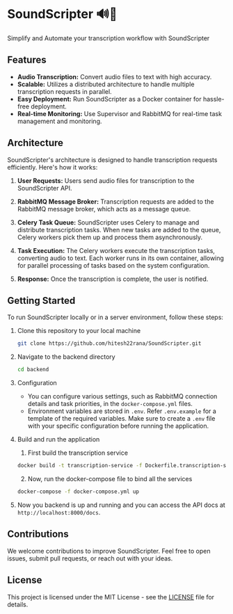 # SoundScripter 🔊📝

Simplify and Automate your transcription workflow with SoundScripter

## Features

-   **Audio Transcription:** Convert audio files to text with high accuracy.
-   **Scalable:** Utilizes a distributed architecture to handle multiple transcription requests in parallel.
-   **Easy Deployment:** Run SoundScripter as a Docker container for hassle-free deployment.
-   **Real-time Monitoring:** Use Supervisor and RabbitMQ for real-time task management and monitoring.

## Architecture

SoundScripter's architecture is designed to handle transcription requests efficiently. Here's how it works:

1. **User Requests:** Users send audio files for transcription to the SoundScripter API.

2. **RabbitMQ Message Broker:** Transcription requests are added to the RabbitMQ message broker, which acts as a message queue.

3. **Celery Task Queue:** SoundScripter uses Celery to manage and distribute transcription tasks. When new tasks are added to the queue, Celery workers pick them up and process them asynchronously.

4. **Task Execution:** The Celery workers execute the transcription tasks, converting audio to text. Each worker runs in its own container, allowing for parallel processing of tasks based on the system configuration.

5. **Response:** Once the transcription is complete, the user is notified.

## Getting Started

To run SoundScripter locally or in a server environment, follow these steps:

1. Clone this repository to your local machine

    ```bash
    git clone https://github.com/hitesh22rana/SoundScripter.git
    ```

2. Navigate to the backend directory

    ```bash
    cd backend
    ```

3. Configuration

    - You can configure various settings, such as RabbitMQ connection details and task priorities, in the `docker-compose.yml` files.
    - Environment variables are stored in `.env`. Refer `.env.example` for a template of the required variables. Make sure to create a `.env` file with your specific configuration before running the application.

4. Build and run the application

    1. First build the transcription service

    ```bash
    docker build -t transcription-service -f Dockerfile.transcription-service
    ```

    2. Now, run the docker-compose file to bind all the services

    ```bash
    docker-compose -f docker-compose.yml up
    ```

5. Now you backend is up and running and you can access the API docs at `http://localhost:8000/docs`.

## Contributions

We welcome contributions to improve SoundScripter. Feel free to open issues, submit pull requests, or reach out with your ideas.

## License

This project is licensed under the MIT License - see the [LICENSE](LICENSE) file for details.
